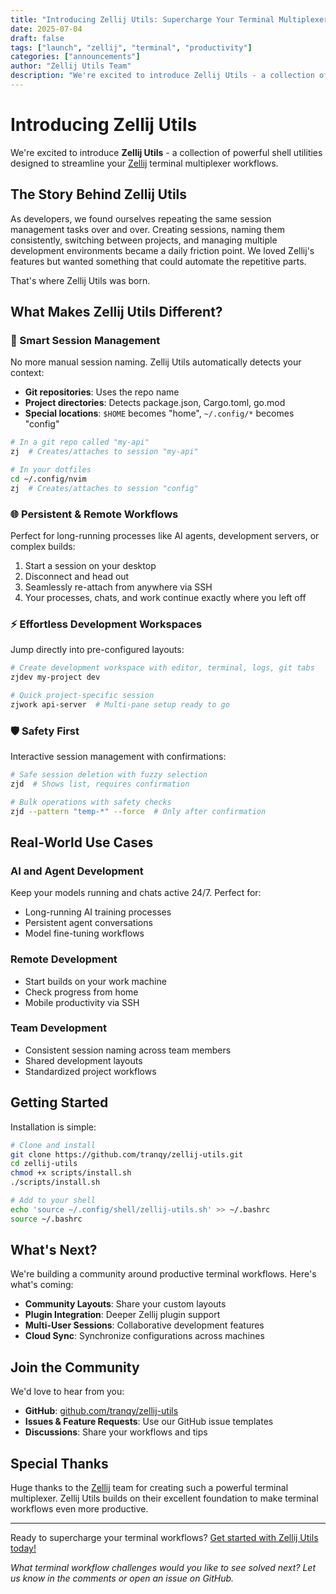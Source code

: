 ```yaml
---
title: "Introducing Zellij Utils: Supercharge Your Terminal Multiplexer Workflows"
date: 2025-07-04
draft: false
tags: ["launch", "zellij", "terminal", "productivity"]
categories: ["announcements"]
author: "Zellij Utils Team"
description: "We're excited to introduce Zellij Utils - a collection of powerful shell utilities designed to streamline your Zellij terminal multiplexer workflows."
---
```


# Introducing Zellij Utils

We're excited to introduce **Zellij Utils** - a collection of powerful shell utilities designed to streamline your [Zellij](https://github.com/zellij-org/zellij) terminal multiplexer workflows.

## The Story Behind Zellij Utils

As developers, we found ourselves repeating the same session management tasks over and over. Creating sessions, naming them consistently, switching between projects, and managing multiple development environments became a daily friction point. We loved Zellij's features but wanted something that could automate the repetitive parts.

That's where Zellij Utils was born.

## What Makes Zellij Utils Different?

### 🧠 Smart Session Management

No more manual session naming. Zellij Utils automatically detects your context:

- **Git repositories**: Uses the repo name
- **Project directories**: Detects package.json, Cargo.toml, go.mod
- **Special locations**: `$HOME` becomes "home", `~/.config/*` becomes "config"

```bash
# In a git repo called "my-api"
zj  # Creates/attaches to session "my-api"

# In your dotfiles
cd ~/.config/nvim
zj  # Creates/attaches to session "config"
```

### 🌐 Persistent & Remote Workflows

Perfect for long-running processes like AI agents, development servers, or complex builds:

1. Start a session on your desktop
2. Disconnect and head out
3. Seamlessly re-attach from anywhere via SSH
4. Your processes, chats, and work continue exactly where you left off

### ⚡ Effortless Development Workspaces

Jump directly into pre-configured layouts:

```bash
# Create development workspace with editor, terminal, logs, git tabs
zjdev my-project dev

# Quick project-specific session
zjwork api-server  # Multi-pane setup ready to go
```

### 🛡️ Safety First

Interactive session management with confirmations:

```bash
# Safe session deletion with fuzzy selection
zjd  # Shows list, requires confirmation

# Bulk operations with safety checks
zjd --pattern "temp-*" --force  # Only after confirmation
```

## Real-World Use Cases

### AI and Agent Development
Keep your models running and chats active 24/7. Perfect for:
- Long-running AI training processes
- Persistent agent conversations
- Model fine-tuning workflows

### Remote Development
- Start builds on your work machine
- Check progress from home
- Mobile productivity via SSH

### Team Development
- Consistent session naming across team members
- Shared development layouts
- Standardized project workflows

## Getting Started

Installation is simple:

```bash
# Clone and install
git clone https://github.com/tranqy/zellij-utils.git
cd zellij-utils
chmod +x scripts/install.sh
./scripts/install.sh

# Add to your shell
echo 'source ~/.config/shell/zellij-utils.sh' >> ~/.bashrc
source ~/.bashrc
```

## What's Next?

We're building a community around productive terminal workflows. Here's what's coming:

- **Community Layouts**: Share your custom layouts
- **Plugin Integration**: Deeper Zellij plugin support  
- **Multi-User Sessions**: Collaborative development features
- **Cloud Sync**: Synchronize configurations across machines

## Join the Community

We'd love to hear from you:

- **GitHub**: [github.com/tranqy/zellij-utils](https://github.com/tranqy/zellij-utils)
- **Issues & Feature Requests**: Use our GitHub issue templates
- **Discussions**: Share your workflows and tips

## Special Thanks

Huge thanks to the [Zellij](https://github.com/zellij-org/zellij) team for creating such a powerful terminal multiplexer. Zellij Utils builds on their excellent foundation to make terminal workflows even more productive.

---

Ready to supercharge your terminal workflows? [Get started with Zellij Utils today!](https://github.com/tranqy/zellij-utils)

*What terminal workflow challenges would you like to see solved next? Let us know in the comments or open an issue on GitHub.*